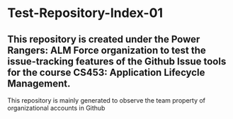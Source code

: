 # Test-Repository-Index-01
This repository is created under the Power Rangers: ALM Force organization to test the issue-tracking features of the Github Issue tools for the course CS453: Application Lifecycle Management. 
---
This repository is mainly generated to observe the team property of organizational accounts in Github
